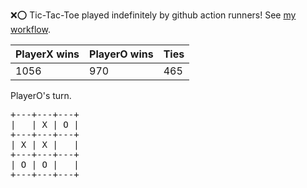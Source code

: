 :x::o: Tic-Tac-Toe played indefinitely by github action runners! See [my workflow](.github/workflows/play.yaml).

|PlayerX wins|PlayerO wins|Ties|
|-|-|-|
|1056|970|465|

PlayerO's turn.

<pre>
+---+---+---+
|   | X | O |
+---+---+---+
| X | X |   |
+---+---+---+
| O | O |   |
+---+---+---+
</pre>